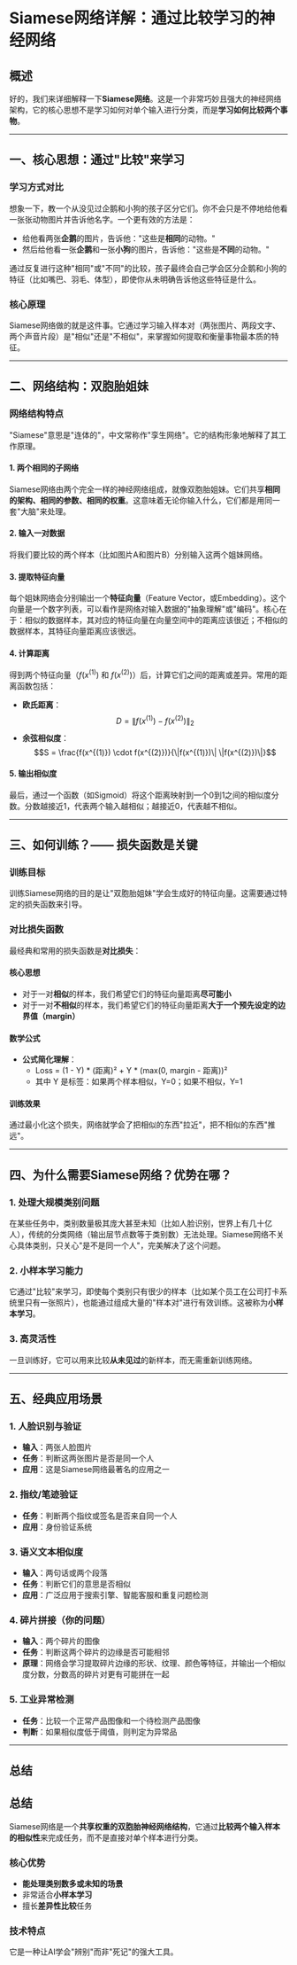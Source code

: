 # Siamese网络详解：通过比较学习的神经网络

## 概述

好的，我们来详细解释一下**Siamese网络**。这是一个非常巧妙且强大的神经网络架构，它的核心思想不是学习如何对单个输入进行分类，而是**学习如何比较两个事物**。

---

## 一、核心思想：通过"比较"来学习

### 学习方式对比

想象一下，教一个从没见过企鹅和小狗的孩子区分它们。你不会只是不停地给他看一张张动物图片并告诉他名字。一个更有效的方法是：
- 给他看两张**企鹅**的图片，告诉他："这些是**相同**的动物。"
- 然后给他看一张**企鹅**和一张**小狗**的图片，告诉他："这些是**不同**的动物。"

通过反复进行这种"相同"或"不同"的比较，孩子最终会自己学会区分企鹅和小狗的特征（比如嘴巴、羽毛、体型），即使你从未明确告诉他这些特征是什么。

### 核心原理
Siamese网络做的就是这件事。它通过学习输入样本对（两张图片、两段文字、两个声音片段）是"相似"还是"不相似"，来掌握如何提取和衡量事物最本质的特征。

---

## 二、网络结构：双胞胎姐妹

### 网络结构特点

"Siamese"意思是"连体的"，中文常称作"孪生网络"。它的结构形象地解释了其工作原理。

#### 1. 两个相同的子网络
Siamese网络由两个完全一样的神经网络组成，就像双胞胎姐妹。它们共享**相同的架构、相同的参数、相同的权重**。这意味着无论你输入什么，它们都是用同一套"大脑"来处理。

#### 2. 输入一对数据
将我们要比较的两个样本（比如图片A和图片B）分别输入这两个姐妹网络。

#### 3. 提取特征向量
每个姐妹网络会分别输出一个**特征向量**（Feature Vector，或Embedding）。这个向量是一个数字列表，可以看作是网络对输入数据的"抽象理解"或"编码"。核心在于：相似的数据样本，其对应的特征向量在向量空间中的距离应该很近；不相似的数据样本，其特征向量距离应该很远。

#### 4. 计算距离
得到两个特征向量（$f(x^{(1)})$ 和 $f(x^{(2)})$）后，计算它们之间的距离或差异。常用的距离函数包括：
- **欧氏距离**：$$D = \| f(x^{(1)}) - f(x^{(2)}) \|_2$$
- **余弦相似度**：$$S = \frac{f(x^{(1)}) \cdot f(x^{(2)})}{\|f(x^{(1)})\| \|f(x^{(2)})\|}$$

#### 5. 输出相似度
最后，通过一个函数（如Sigmoid）将这个距离映射到一个0到1之间的相似度分数。分数越接近1，代表两个输入越相似；越接近0，代表越不相似。

---

## 三、如何训练？—— 损失函数是关键

### 训练目标

训练Siamese网络的目的是让"双胞胎姐妹"学会生成好的特征向量。这需要通过特定的损失函数来引导。

### 对比损失函数

最经典和常用的损失函数是**对比损失**：

#### 核心思想
- 对于一对**相似**的样本，我们希望它们的特征向量距离**尽可能小**
- 对于一对**不相似**的样本，我们希望它们的特征向量距离**大于一个预先设定的边界值（margin）**

#### 数学公式
- **公式简化理解**：
  - Loss = (1 - Y) * (距离)² + Y * (max(0, margin - 距离))²
  - 其中 Y 是标签：如果两个样本相似，Y=0；如果不相似，Y=1

#### 训练效果
通过最小化这个损失，网络就学会了把相似的东西"拉近"，把不相似的东西"推远"。

---

## 四、为什么需要Siamese网络？优势在哪？

### 1. 处理大规模类别问题

在某些任务中，类别数量极其庞大甚至未知（比如人脸识别，世界上有几十亿人），传统的分类网络（输出层节点数等于类别数）无法处理。Siamese网络不关心具体类别，只关心"是不是同一个人"，完美解决了这个问题。

### 2. 小样本学习能力

它通过"比较"来学习，即使每个类别只有很少的样本（比如某个员工在公司打卡系统里只有一张照片），也能通过组成大量的"样本对"进行有效训练。这被称为**小样本学习**。

### 3. 高灵活性

一旦训练好，它可以用来比较**从未见过**的新样本，而无需重新训练网络。

---

## 五、经典应用场景

### 1. 人脸识别与验证
- **输入**：两张人脸图片
- **任务**：判断这两张图片是否是同一个人
- **应用**：这是Siamese网络最著名的应用之一

### 2. 指纹/笔迹验证
- **任务**：判断两个指纹或签名是否来自同一个人
- **应用**：身份验证系统

### 3. 语义文本相似度
- **输入**：两句话或两个段落
- **任务**：判断它们的意思是否相似
- **应用**：广泛应用于搜索引擎、智能客服和重复问题检测

### 4. 碎片拼接（你的问题）
- **输入**：两个碎片的图像
- **任务**：判断这两个碎片的边缘是否可能相邻
- **原理**：网络会学习提取碎片边缘的形状、纹理、颜色等特征，并输出一个相似度分数，分数高的碎片对更有可能拼在一起

### 5. 工业异常检测
- **任务**：比较一个正常产品图像和一个待检测产品图像
- **判断**：如果相似度低于阈值，则判定为异常品

---

## 总结

## 总结

Siamese网络是一个**共享权重的双胞胎神经网络结构**，它通过**比较两个输入样本的相似性**来完成任务，而不是直接对单个样本进行分类。

### 核心优势
- **能处理类别数多或未知的场景**
- 非常适合**小样本学习**
- 擅长**差异性比较**任务

### 技术特点
它是一种让AI学会"辨别"而非"死记"的强大工具。